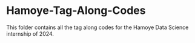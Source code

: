 # Hamoye-Tag-Along-Codes
This folder contains all the tag along codes for the Hamoye Data Science internship of 2024.
